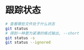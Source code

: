 # 跟踪状态

```sh
# 查看哪些文件处于什么状态
git status
# 得到一种更为紧凑的格式输出, --short
git status -s
git status --ignored
```
